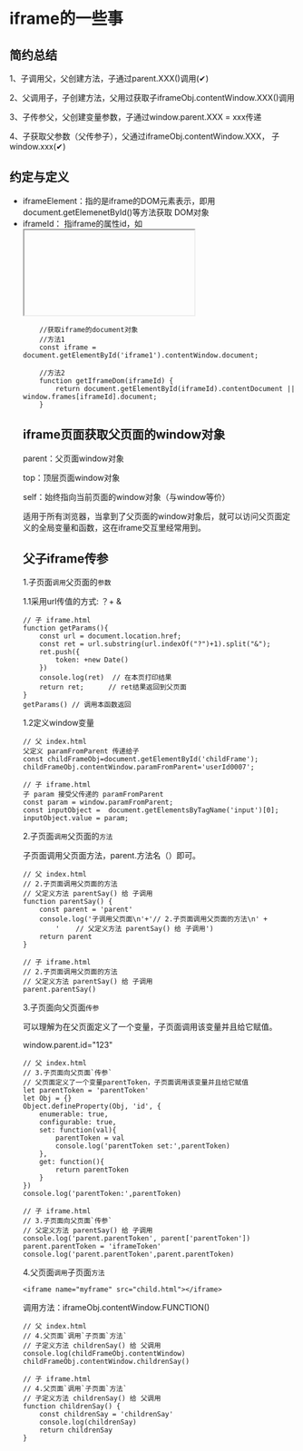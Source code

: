 # iframe的一些事
## 简约总结
1、子调用父，父创建方法，子通过parent.XXX()调用(✔)

2、父调用子，子创建方法，父用过获取子iframeObj.contentWindow.XXX()调用

3、子传参父，父创建变量参数，子通过window.parent.XXX = xxx传递

4、子获取父参数（父传参子），父通过iframeObj.contentWindow.XXX， 子window.xxx(✔)

## 约定与定义
+ iframeElement：指的是iframe的DOM元素表示，即用document.getElemenetById()等方法获取 DOM对象
+ iframeId： 指iframe的属性id，如<iframe id=”someid”>
+ iframeName：指iframe的属性name，如<iframe name=”somename”>
+ iframeIndex：从0开始编号的iframe索引，若页面中有N个frame，则其值范围为0~n-1
+ iframeWindow：指的是iframe的window对象
+ 标准浏览器：符合W3C标准的浏览器的统称，如FireFox
+ IE 6/7/8（以下简称IE）和FireFox 5.0(以下简称FF)

## 在父页面中获取iframe的window对象
获得了window对象后，就可以调用iframe页面中定义的方法等。

### IE获取iframe的window对象的6种方法来
+ iframeId
+ window.iframeId
+ window.iframeName
+ window.frames[iframeId]
+ window.frames[iframeName]
+ window.frames[iframeIndex]
+ iframeElement.contentWindow

### FF获取iframe的window对象的3种方法来
+ window.iframeName
+ window.frames[iframeName]
+ iframeElement.contentWindow

### 总结
为了兼容大多数浏览器，应使用iframeElement.contentWindow来获取

    <iframe id="iframe1" name=”iframe1” src="frame1.html"></iframe>     
    <script type="text/javascript">  
        //获取iframe的window对象  
        var iframe = document.getElementById('iframe1').contentWindow;  
    </script>  
    
## 在父页面中获取iframe的document对象

标准浏览器可以通过iframeElement.contentDocument来引用iframe的doument对象；

但是IE浏览器（又是这斯…）不支持，确切说应该是IE 6/7，笔者发现在IE8中已经可以用此方法来获取了；

当然，因为document是window的一个子对象，你也可以先获取iframe的window对象，再通过window.document来引用；

总结两方法来获取

<iframe id="iframe1" src="frame1.html"></iframe>  

        //获取iframe的document对象         
        //方法1  
        const iframe = document.getElementById('iframe1').contentWindow.document;  
      
        //方法2  
        function getIframeDom(iframeId) {  
            return document.getElementById(iframeId).contentDocument || window.frames[iframeId].document;  
        }  
 

## iframe页面获取父页面的window对象

parent：父页面window对象

top：顶层页面window对象

self：始终指向当前页面的window对象（与window等价）

适用于所有浏览器，当拿到了父页面的window对象后，就可以访问父页面定义的全局变量和函数，这在iframe交互里经常用到。

## 父子iframe传参

1.子页面`调用`父页面的`参数`

1.1采用url传值的方式: ？+ &

    // 子 iframe.html
    function getParams(){
        const url = document.location.href;
        const ret = url.substring(url.indexOf("?")+1).split("&");
        ret.push({
            token: +new Date()
        })
        console.log(ret)  // 在本页打印结果
        return ret;      // ret结果返回到父页面
    }
    getParams() // 调用本函数返回
    
1.2定义window变量

    // 父 index.html
    父定义 paramFromParent 传递给子
    const childFrameObj=document.getElementById('childFrame');
    childFrameObj.contentWindow.paramFromParent='userId0007';

    // 子 iframe.html
    子 param 接受父传递的 paramFromParent
    const param = window.paramFromParent;
    const inputObject =  document.getElementsByTagName('input')[0];
    inputObject.value = param;
    

2.子页面`调用`父页面的`方法`

子页面调用父页面方法，parent.方法名（）即可。

    // 父 index.html
    // 2.子页面调用父页面的方法
    // 父定义方法 parentSay() 给 子调用
    function parentSay() {
        const parent = 'parent'
        console.log('子调用父页面\n'+'// 2.子页面调用父页面的方法\n' +
            '    // 父定义方法 parentSay() 给 子调用')
        return parent
    }

    // 子 iframe.html
    // 2.子页面调用父页面的方法
    // 父定义方法 parentSay() 给 子调用
    parent.parentSay()

3.子页面向父页面`传参`

可以理解为在父页面定义了一个变量，子页面调用该变量并且给它赋值。

window.parent.id="123"

    // 父 index.html
    // 3.子页面向父页面`传参`
    // 父页面定义了一个变量parentToken，子页面调用该变量并且给它赋值
    let parentToken = 'parentToken'
    let Obj = {}
    Object.defineProperty(Obj, 'id', {
        enumerable: true,
        configurable: true,
        set: function(val){
            parentToken = val
            console.log('parentToken set:',parentToken)
        },
        get: function(){
            return parentToken
        }
    })
    console.log('parentToken:',parentToken)

    // 子 iframe.html
    // 3.子页面向父页面`传参`
    // 父定义方法 parentSay() 给 子调用
    console.log('parent.parentToken', parent['parentToken'])
    parent.parentToken = 'iframeToken'
    console.log('parent.parentToken',parent.parentToken)

4.父页面`调用`子页面`方法`

    <iframe name="myframe" src="child.html"></iframe>

调用方法：iframeObj.contentWindow.FUNCTION()

    // 父 index.html
    // 4.父页面`调用`子页面`方法`
    // 子定义方法 childrenSay() 给 父调用
    console.log(childFrameObj.contentWindow)
    childFrameObj.contentWindow.childrenSay()

    // 子 iframe.html
    // 4.父页面`调用`子页面`方法`
    // 子定义方法 childrenSay() 给 父调用
    function childrenSay() {
        const childrenSay = 'childrenSay'
        console.log(childrenSay)
        return childrenSay
    }